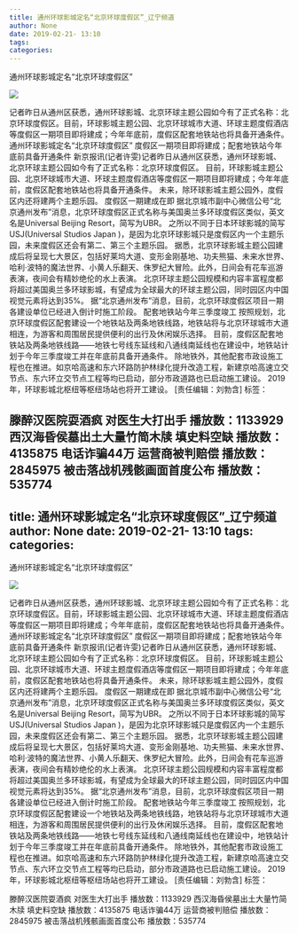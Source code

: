 ```yaml
---
title: 通州环球影城定名“北京环球度假区”_辽宁频道
author: None
date: 2019-02-21- 13:10
tags: 
categories: 
---
```

通州环球影城定名“北京环球度假区”
<!-- more -->
                
<img align="center" border="0" src="http://p2.ifengimg.com/a/2016/0810/204c433878d5cf9size1_w16_h16.png" />
                
            
记者昨日从通州区获悉，通州环球影城、北京环球主题公园如今有了正式名称：北京环球度假区。目前，环球影城主题公园、北京环球城市大道、环球主题度假酒店等度假区一期项目即将建成；今年年底前，度假区配套地铁站也将具备开通条件。
通州环球影城定名“北京环球度假区”
度假区一期项目即将建成；配套地铁站今年底前具备开通条件
新京报讯(记者许雯)记者昨日从通州区获悉，通州环球影城、北京环球主题公园如今有了正式名称：北京环球度假区。
目前，环球影城主题公园、北京环球城市大道、环球主题度假酒店等度假区一期项目即将建成；今年年底前，度假区配套地铁站也将具备开通条件。
未来，除环球影城主题公园外，度假区内还将建两个主题乐园。
度假区一期建成在即
据北京城市副中心微信公号“北京通州发布”消息，北京环球度假区正式名称与美国奥兰多环球度假区类似，英文名是Universal Beijing Resort，简写为UBR。
之所以不同于日本环球影城的简写USJ(Universal Studios Japan )，是因为北京环球影城只是度假区内一个主题乐园，未来度假区还会有第二、第三个主题乐园。
据悉，北京环球影城主题公园建成后将呈现七大景区，包括好莱坞大道、变形金刚基地、功夫熊猫、未来水世界、哈利·波特的魔法世界、小黄人乐翻天、侏罗纪大冒险。此外，日间会有花车巡游表演，夜间会有精妙绝伦的水上表演。
北京环球主题公园规模和内容丰富程度都将超过美国奥兰多环球影城，有望成为全球最大的环球主题公园，同时园区内中国视觉元素将达到35%。
据“北京通州发布”消息，目前，北京环球度假区项目一期各建设单位已经进入倒计时施工阶段。
配套地铁站今年三季度竣工
按照规划，北京环球度假区配套建设一个地铁站及两条地铁线路，地铁站将与北京环球城市大道相连，为游客和周围居民提供便利的出行及休闲娱乐选择。
目前，度假区配套地铁站及两条地铁线路——地铁七号线东延线和八通线南延线也在建设中，地铁站计划于今年三季度竣工并在年底前具备开通条件。
除地铁外，其他配套市政设施工程也在推进。如京哈高速和东六环路防护林绿化提升改造工程，新建京哈高速立交节点、东六环立交节点工程等均已启动，部分市政道路也已启动施工建设。
2019年，环球影城北枢纽等枢纽场站也将开工建设。
[责任编辑：刘勃含]
标签：
 
             
滕醉汉医院耍酒疯 对医生大打出手
播放数：1133929
西汉海昏侯墓出土大量竹简木牍 填史料空缺
播放数：4135875
电话诈骗44万 运营商被判赔偿
播放数：2845975
被击落战机残骸画面首度公布
播放数：535774
---
title: 通州环球影城定名“北京环球度假区”_辽宁频道
author: None
date: 2019-02-21- 13:10
tags: 
categories: 
---
通州环球影城定名“北京环球度假区”
<!-- more -->
                
<img align="center" border="0" src="http://p2.ifengimg.com/a/2016/0810/204c433878d5cf9size1_w16_h16.png" />
                
            
记者昨日从通州区获悉，通州环球影城、北京环球主题公园如今有了正式名称：北京环球度假区。目前，环球影城主题公园、北京环球城市大道、环球主题度假酒店等度假区一期项目即将建成；今年年底前，度假区配套地铁站也将具备开通条件。
通州环球影城定名“北京环球度假区”
度假区一期项目即将建成；配套地铁站今年底前具备开通条件
新京报讯(记者许雯)记者昨日从通州区获悉，通州环球影城、北京环球主题公园如今有了正式名称：北京环球度假区。
目前，环球影城主题公园、北京环球城市大道、环球主题度假酒店等度假区一期项目即将建成；今年年底前，度假区配套地铁站也将具备开通条件。
未来，除环球影城主题公园外，度假区内还将建两个主题乐园。
度假区一期建成在即
据北京城市副中心微信公号“北京通州发布”消息，北京环球度假区正式名称与美国奥兰多环球度假区类似，英文名是Universal Beijing Resort，简写为UBR。
之所以不同于日本环球影城的简写USJ(Universal Studios Japan )，是因为北京环球影城只是度假区内一个主题乐园，未来度假区还会有第二、第三个主题乐园。
据悉，北京环球影城主题公园建成后将呈现七大景区，包括好莱坞大道、变形金刚基地、功夫熊猫、未来水世界、哈利·波特的魔法世界、小黄人乐翻天、侏罗纪大冒险。此外，日间会有花车巡游表演，夜间会有精妙绝伦的水上表演。
北京环球主题公园规模和内容丰富程度都将超过美国奥兰多环球影城，有望成为全球最大的环球主题公园，同时园区内中国视觉元素将达到35%。
据“北京通州发布”消息，目前，北京环球度假区项目一期各建设单位已经进入倒计时施工阶段。
配套地铁站今年三季度竣工
按照规划，北京环球度假区配套建设一个地铁站及两条地铁线路，地铁站将与北京环球城市大道相连，为游客和周围居民提供便利的出行及休闲娱乐选择。
目前，度假区配套地铁站及两条地铁线路——地铁七号线东延线和八通线南延线也在建设中，地铁站计划于今年三季度竣工并在年底前具备开通条件。
除地铁外，其他配套市政设施工程也在推进。如京哈高速和东六环路防护林绿化提升改造工程，新建京哈高速立交节点、东六环立交节点工程等均已启动，部分市政道路也已启动施工建设。
2019年，环球影城北枢纽等枢纽场站也将开工建设。
[责任编辑：刘勃含]
标签：
 
             
滕醉汉医院耍酒疯 对医生大打出手
播放数：1133929
西汉海昏侯墓出土大量竹简木牍 填史料空缺
播放数：4135875
电话诈骗44万 运营商被判赔偿
播放数：2845975
被击落战机残骸画面首度公布
播放数：535774
